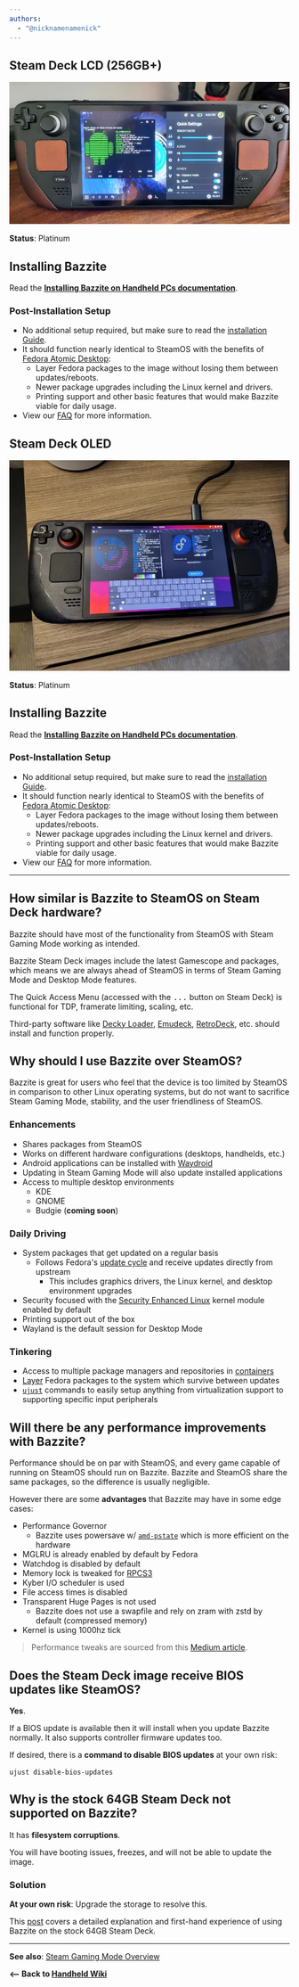 ```yaml
---
authors:
  - "@nicknamenamenick"
---
```


<!-- ANCHOR: METADATA -->
<!--{"url_discourse": "https://universal-blue.discourse.group/docs?topic=1849", "fetched_at": "2024-09-03 16:43:16.550432+00:00"}-->
<!-- ANCHOR_END: METADATA -->

## Steam Deck LCD (256GB+)

![Steam Deck LCD|690x348, 100%](../../img/Steam_Deck_LCD.jpeg)

**Status**: Platinum

## Installing Bazzite

Read the [**Installing Bazzite on Handheld PCs documentation**](https://docs.bazzite.gg/General/Installation_Guide/Installing_Bazzite_for_Handheld_PCs/).

### Post-Installation Setup

- No additional setup required, but make sure to read the [installation Guide](https://universal-blue.discourse.group/docs?topic=30).
- It should function nearly identical to SteamOS with the benefits of [Fedora Atomic Desktop](https://fedoraproject.org/atomic-desktops/):
  - Layer Fedora packages to the image without losing them between updates/reboots.
  - Newer package upgrades including the Linux kernel and drivers.
  - Printing support and other basic features that would make Bazzite viable for daily usage.
- View our [FAQ](https://faq.bazzite.gg) for more information.

## Steam Deck OLED

![Steam Deck OLED|667x500, 100%](../../img/Steam_Deck_OLED.jpeg)

**Status**: Platinum

## Installing Bazzite

Read the [**Installing Bazzite on Handheld PCs documentation**](https://docs.bazzite.gg/General/Installation_Guide/Installing_Bazzite_for_Handheld_PCs/).

### Post-Installation Setup

- No additional setup required, but make sure to read the [installation Guide](https://universal-blue.discourse.group/docs?topic=30).
- It should function nearly identical to SteamOS with the benefits of [Fedora Atomic Desktop](https://fedoraproject.org/atomic-desktops/):
  - Layer Fedora packages to the image without losing them between updates/reboots.
  - Newer package upgrades including the Linux kernel and drivers.
  - Printing support and other basic features that would make Bazzite viable for daily usage.
- View our [FAQ](faq.bazzite.gg) for more information.

<hr>

## How similar is Bazzite to SteamOS on Steam Deck hardware?

Bazzite should have most of the functionality from SteamOS with Steam Gaming Mode working as intended.

Bazzite Steam Deck images include the latest Gamescope and packages, which means we are always ahead of SteamOS in terms of Steam Gaming Mode and Desktop Mode features.

The Quick Access Menu (accessed with the <kbd>...</kbd> button on Steam Deck) is functional for TDP, framerate limiting, scaling, etc.

Third-party software like [Decky Loader](https://decky.xyz/), [Emudeck](https://www.emudeck.com/), [RetroDeck](https://retrodeck.net/), etc. should install and function properly.

## Why should I use Bazzite over SteamOS?

Bazzite is great for users who feel that the device is too limited by SteamOS in comparison to other Linux operating systems, but do not want to sacrifice Steam Gaming Mode, stability, and the user friendliness of SteamOS.

### Enhancements

- Shares packages from SteamOS
- Works on different hardware configurations (desktops, handhelds, etc.)
- Android applications can be installed with [Waydroid](https://universal-blue.discourse.group/docs?topic=32/)
- Updating in Steam Gaming Mode will also update installed applications
- Access to multiple desktop environments
  - KDE
  - GNOME
  - Budgie (**coming soon**)

### Daily Driving

- System packages that get updated on a regular basis
  - Follows Fedora's [update cycle](https://docs.fedoraproject.org/en-US/releases/lifecycle/) and receive updates directly from upstream
    - This includes graphics drivers, the Linux kernel, and desktop environment upgrades
- Security focused with the [Security Enhanced Linux](https://www.redhat.com/en/topics/linux/what-is-selinux) kernel module enabled by default
- Printing support out of the box
- Wayland is the default session for Desktop Mode

### Tinkering

- Access to multiple package managers and repositories in [containers](https://universal-blue.discourse.group/docs?topic=44)
- [Layer](https://universal-blue.discourse.group/docs?topic=513) Fedora packages to the system which survive between updates
- [`ujust`](https://universal-blue.discourse.group/docs?topic=42) commands to easily setup anything from virtualization support to supporting specific input peripherals

## Will there be any performance improvements with Bazzite?

Performance should be on par with SteamOS, and every game capable of running on SteamOS should run on Bazzite. Bazzite and SteamOS share the same packages, so the difference is usually negligible.

However there are some **advantages** that Bazzite may have in some edge cases:

- Performance Governor
  - Bazzite uses powersave w/ [`amd-pstate`](https://www.kernel.org/doc/html/latest/admin-guide/pm/amd-pstate.html) which is more efficient on the hardware
- MGLRU is already enabled by default by Fedora
- Watchdog is disabled by default
- Memory lock is tweaked for [RPCS3](https://rpcs3.net/)
- Kyber I/O scheduler is used
- File access times is disabled
- Transparent Huge Pages is not used
  - Bazzite does not use a swapfile and rely on zram with zstd by default (compressed memory)
- Kernel is using 1000hz tick

> Performance tweaks are sourced from this [Medium article](https://medium.com/@a.b.t./here-are-some-possibly-useful-tweaks-for-steamos-on-the-steam-deck-fcb6b571b577).

## Does the Steam Deck image receive BIOS updates like SteamOS?

**Yes**.

If a BIOS update is available then it will install when you update Bazzite normally. It also supports controller firmware updates too.

If desired, there is a **command to disable BIOS updates** at your own risk:

```
ujust disable-bios-updates
```

## Why is the stock 64GB Steam Deck not supported on Bazzite?

It has **filesystem corruptions**.

You will have booting issues, freezes, and will not be able to update the image.

### Solution

**At your own risk**:
Upgrade the storage to resolve this.

This [post](https://universal-blue.discourse.group/t/my-experience-using-bazzite-on-the-64gb-steam-deck/125/1) covers a detailed explanation and first-hand experience of using Bazzite on the stock 64GB Steam Deck.

<hr>

**See also**: [Steam Gaming Mode Overview](../Steam_Gaming_Mode.md)

**<-- Back to [Handheld Wiki](./index.md)**
